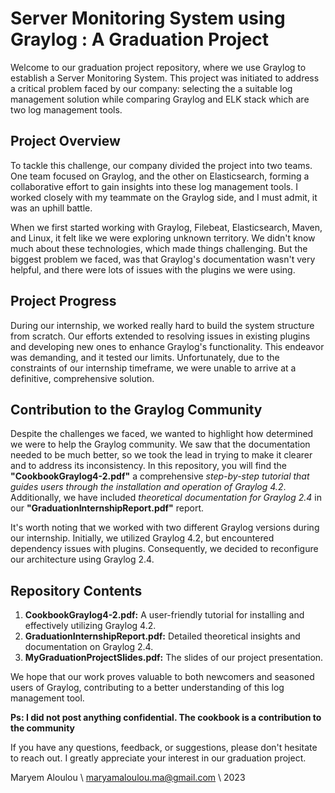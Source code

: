 # Server Monitoring System using Graylog : A Graduation Project
Welcome to our graduation project repository, where we use Graylog to establish a Server Monitoring System. This project was initiated to address a critical problem faced by our company: selecting the a suitable log management solution while comparing Graylog and ELK stack which are two log management tools.
## Project Overview
To tackle this challenge, our company divided the project into two teams. One team focused on Graylog, and the other on Elasticsearch, forming a collaborative effort to gain insights into these log management tools. I worked closely with my teammate on the Graylog side, and I must admit, it was an uphill battle.

When we first started working with Graylog, Filebeat, Elasticsearch, Maven, and Linux, it felt like we were exploring unknown territory. We didn't know much about these technologies, which made things challenging. But the biggest problem we faced, was that Graylog's documentation wasn't very helpful, and there were lots of issues with the plugins we were using.
## Project Progress
During our internship, we worked really hard to build the system structure from scratch. Our efforts extended to resolving issues in existing plugins and developing new ones to enhance Graylog's functionality. This endeavor was demanding, and it tested our limits. Unfortunately, due to the constraints of our internship timeframe, we were unable to arrive at a definitive, comprehensive solution.
## Contribution to the Graylog Community
Despite the challenges we faced, we wanted to highlight how determined we were to help the Graylog community. We saw that the documentation needed to be much better, so we took the lead in trying to make it clearer and to address its inconsistency. 
In this repository, you will find the **"CookbookGraylog4-2.pdf"** a comprehensive *step-by-step tutorial that guides users through the installation and operation of Graylog 4.2*. Additionally, we have included *theoretical documentation for Graylog 2.4* in our **"GraduationInternshipReport.pdf"** report.

It's worth noting that we worked with two different Graylog versions during our internship. Initially, we utilized Graylog 4.2, but encountered dependency issues with plugins. Consequently, we decided to reconfigure our architecture using Graylog 2.4.

## Repository Contents
1. **CookbookGraylog4-2.pdf:** A user-friendly tutorial for installing and effectively utilizing Graylog 4.2.
2. **GraduationInternshipReport.pdf:** Detailed theoretical insights and documentation on Graylog 2.4.
3. **MyGraduationProjectSlides.pdf:** The slides of our project presentation.

We hope that our work proves valuable to both newcomers and seasoned users of Graylog, contributing to a better understanding of this log management tool.

**Ps: I did not post anything confidential. The cookbook is a contribution to the community**

If you have any questions, feedback, or suggestions, please don't hesitate to reach out. I greatly appreciate your interest in our graduation project.

Maryem Aloulou \\
maryamaloulou.ma@gmail.com \\
2023
